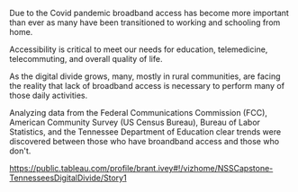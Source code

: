 Due to the Covid pandemic broadband access has become more important than ever as many have been transitioned to working and schooling from home.

Accessibility is critical to meet our needs for education, telemedicine, telecommuting, and overall quality of life. 

As the digital divide grows, many, mostly in rural communities, are facing the reality that lack of broadband access is necessary to perform many of those daily activities.

Analyzing data from the Federal Communications Commission (FCC), American Community Survey (US Census Bureau), Bureau of Labor Statistics, and the Tennessee Department of Education clear trends were discovered between those who have broandband access and those who don't.

https://public.tableau.com/profile/brant.ivey#!/vizhome/NSSCapstone-TennesseesDigitalDivide/Story1
